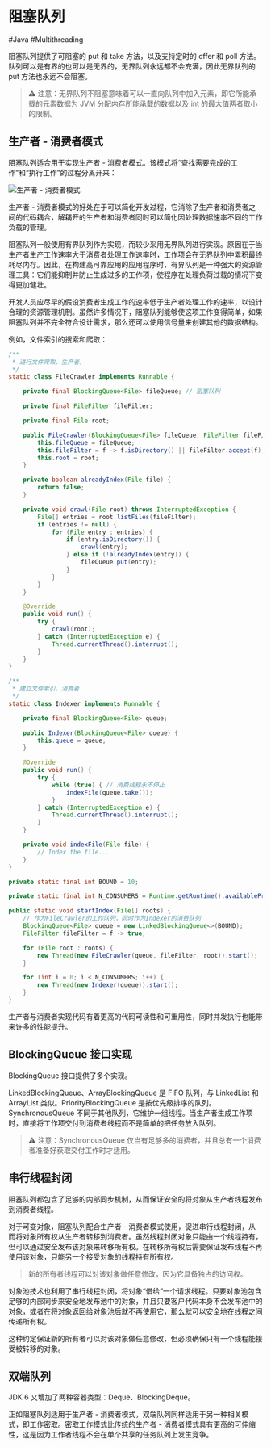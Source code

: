 # 阻塞队列
#Java #Multithreading 

阻塞队列提供了可阻塞的 put 和 take 方法，以及支持定时的 offer 和 poll 方法。队列可以是有界的也可以是无界的，无界队列永远都不会充满，因此无界队列的 put 方法也永远不会阻塞。

> ⚠️ 注意：无界队列不阻塞意味着可以一直向队列中加入元素，即它所能承载的元素数据为 JVM 分配内存所能承载的数据以及 int 的最大值两者取小的限制。

## 生产者 - 消费者模式

阻塞队列适合用于实现生产者 - 消费者模式。该模式将“查找需要完成的工作”和“执行工作”的过程分离开来：

![生产者 - 消费者模式](https://gitee.com/snow-zen/my-images-repo/raw/master/java-concurrency-in-practice/productor-customer-pattern.png)

生产者 - 消费者模式的好处在于可以简化开发过程，它消除了生产者和消费者之间的代码耦合，解耦开的生产者和消费者同时可以简化因处理数据速率不同的工作负载的管理。

阻塞队列一般使用有界队列作为实现，而较少采用无界队列进行实现。原因在于当生产者生产工作速率大于消费者处理工作速率时，工作项会在无界队列中累积最终耗尽内存。因此，在构建高可靠应用的应用程序时，有界队列是一种强大的资源管理工具：它们能抑制并防止生成过多的工作项，使程序在处理负荷过载的情况下变得更加健壮。

开发人员应尽早的假设消费者生成工作的速率低于生产者处理工作的速率，以设计合理的资源管理机制。虽然许多情况下，阻塞队列能够使这项工作变得简单，如果阻塞队列并不完全符合设计需求，那么还可以使用信号量来创建其他的数据结构。

例如，文件索引的搜索和爬取：

```java
/**
 * 进行文件爬取，生产者。
 */
static class FileCrawler implements Runnable {

    private final BlockingQueue<File> fileQueue; // 阻塞队列

    private final FileFilter fileFilter;

    private final File root;

    public FileCrawler(BlockingQueue<File> fileQueue, FileFilter fileFilter, File root) {
        this.fileQueue = fileQueue;
        this.fileFilter = f -> f.isDirectory() || fileFilter.accept(f); // 筛选文件夹或fileFilter过滤的
        this.root = root;
    }

    private boolean alreadyIndex(File file) {
        return false;
    }

    private void crawl(File root) throws InterruptedException {
        File[] entries = root.listFiles(fileFilter);
        if (entries != null) {
            for (File entry : entries) {
                if (entry.isDirectory()) {
                    crawl(entry);
                } else if (!alreadyIndex(entry)) {
                    fileQueue.put(entry);
                }
            }
        }
    }

    @Override
    public void run() {
        try {
            crawl(root);
        } catch (InterruptedException e) {
            Thread.currentThread().interrupt();
        }
    }
}

/**
 * 建立文件索引，消费者
 */
static class Indexer implements Runnable {

    private final BlockingQueue<File> queue;

    public Indexer(BlockingQueue<File> queue) {
        this.queue = queue;
    }

    @Override
    public void run() {
        try {
            while (true) { // 消费线程永不停止
                indexFile(queue.take());
            }
        } catch (InterruptedException e) {
            Thread.currentThread().interrupt();
        }
    }

    private void indexFile(File file) {
        // Index the file...
    }
}

private static final int BOUND = 10;

private static final int N_CONSUMERS = Runtime.getRuntime().availableProcessors();

public static void startIndex(File[] roots) {
    // 作为FileCrawler的工作队列，同时作为Indexer的消费队列
    BlockingQueue<File> queue = new LinkedBlockingQueue<>(BOUND);
    FileFilter fileFilter = f -> true;

    for (File root : roots) {
        new Thread(new FileCrawler(queue, fileFilter, root)).start();
    }

    for (int i = 0; i < N_CONSUMERS; i++) {
        new Thread(new Indexer(queue)).start();
    }
}
```

生产者与消费者实现代码有着更高的代码可读性和可重用性，同时并发执行也能带来许多的性能提升。

## BlockingQueue 接口实现

BlockingQueue 接口提供了多个实现。

LinkedBlockingQueue、ArrayBlockingQueue 是 FIFO 队列，与 LinkedList 和 ArrayList 类似。PriorityBlockingQueue 是按优先级排序的队列。SynchronousQueue 不同于其他队列，它维护一组线程。当生产者生成工作项时，直接将工作项交付到消费者线程而不是简单的把任务放入队列。

> ⚠️ 注意：SynchronousQueue 仅当有足够多的消费者，并且总有一个消费者准备好获取交付工作时才适用。

## 串行线程封闭

阻塞队列都包含了足够的内部同步机制，从而保证安全的将对象从生产者线程发布到消费者线程。

对于可变对象，阻塞队列配合生产者 - 消费者模式使用，促进串行线程封闭，从而将对象所有权从生产者转移到消费者。虽然线程封闭对象只能由一个线程持有，但可以通过安全发布该对象来转移所有权。在转移所有权后需要保证发布线程不再使用该对象，只能另一个接受对象的线程持有所有权。

> 新的所有者线程可以对该对象做任意修改，因为它具备独占的访问权。

对象池技术也利用了串行线程封闭，将对象“借给”一个请求线程。只要对象池包含足够的内部同步来安全地发布池中的对象，并且只要客户代码本身不会发布池中的对象，或者在将对象返回给对象池后就不再使用它，那么就可以安全地在线程之间传递所有权。

这种约定保证新的所有者可以对该对象做任意修改，但必须确保只有一个线程能接受被转移的对象。

## 双端队列

JDK 6 又增加了两种容器类型：Deque、BlockingDeque。

正如阻塞队列适用于生产者 - 消费者模式，双端队列同样适用于另一种相关模式，即工作密取。密取工作模式比传统的生产者 - 消费者模式具有更高的可伸缩性，这是因为工作者线程不会在单个共享的任务队列上发生竞争。

